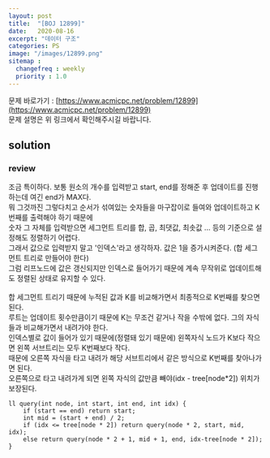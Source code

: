 ```yaml
---
layout: post
title:  "[BOJ 12899]"
date:   2020-08-16
excerpt: "데이터 구조"
categories: PS
image: "/images/12899.png"
sitemap :
  changefreq : weekly
  priority : 1.0
---
```


문제 바로가기 : [https://www.acmicpc.net/problem/12899](https://www.acmicpc.net/problem/12899)<br>
문제 설명은 위 링크에서 확인해주시길 바랍니다.
<br>
## solution
<script src="https://gist.github.com/yooniversal/1a8711cd13f40521ca0756d0949aa92f.js"></script>

### review
조금 특이하다. 보통 원소의 개수를 입력받고 start, end를 정해준 후 업데이트를 진행하는데 여긴 end가 MAX다.<br>
뭐 그것까진 그렇다치고 순서가 섞여있는 숫자들을 마구잡이로 들여와 업데이트하고 K번째를 출력해야 하기 때문에<br>
숫자 그 자체를 입력받으면 세그먼트 트리를 합, 곱, 최댓값, 최솟값 ... 등의 기준으로 설정해도 정렬하기 어렵다.<br>
그래서 값으로 입력받지 말고 '인덱스'라고 생각하자. 값은 1을 증가시켜준다. (합 세그먼트 트리로 만들어야 한다)<br>
그럼 리프노드에 값은 갱신되지만 인덱스로 들어가기 때문에 계속 무작위로 업데이트해도 정렬된 상태로 유지할 수 있다.<br>
<br>
합 세그먼트 트리기 때문에 누적된 값과 K를 비교해가면서 최종적으로 K번째를 찾으면 된다.<br>
루트는 업데이트 횟수만큼이기 때문에 K는 무조건 같거나 작을 수밖에 없다. 그의 자식들과 비교해가면서 내려가야 한다.<br>
인덱스별로 값이 들어가 있기 때문에(정렬돼 있기 때문에) 왼쪽자식 노드가 K보다 작으면 왼쪽 서브트리는 모두 K번째보다 작다.<br>
때문에 오른쪽 자식을 타고 내려가 해당 서브트리에서 같은 방식으로 K번째를 찾아나가면 된다.<br>
오른쪽으로 타고 내려가게 되면 왼쪽 자식의 값만큼 빼야(idx - tree[node*2]) 위치가 보장된다.<br>
```
ll query(int node, int start, int end, int idx) {
    if (start == end) return start;
    int mid = (start + end) / 2;
    if (idx <= tree[node * 2]) return query(node * 2, start, mid, idx);
    else return query(node * 2 + 1, mid + 1, end, idx-tree[node * 2]);
}
```

<script src="https://utteranc.es/client.js"
        repo="yooniversal/blog-comments"
        issue-term="pathname"
        theme="github-light"
        crossorigin="anonymous"
        async>
</script>

